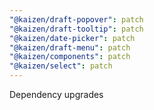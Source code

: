 ```yaml
---
"@kaizen/draft-popover": patch
"@kaizen/draft-tooltip": patch
"@kaizen/date-picker": patch
"@kaizen/draft-menu": patch
"@kaizen/components": patch
"@kaizen/select": patch
---
```


Dependency upgrades

